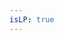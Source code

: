 ```yaml
---
isLP: true
---
```

<Page />

<script setup>
import Page from '/@/views/lp/scenarioBusiness/Index.vue'
</script>
